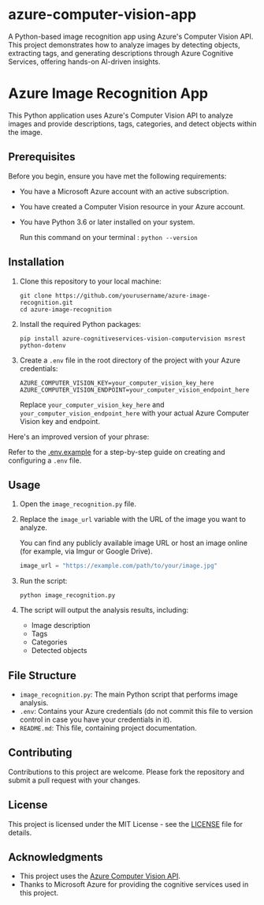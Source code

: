 # azure-computer-vision-app
A Python-based image recognition app using Azure's Computer Vision API. This project demonstrates how to analyze images by detecting objects, extracting tags, and generating descriptions through Azure Cognitive Services, offering hands-on AI-driven insights.

# Azure Image Recognition App

This Python application uses Azure's Computer Vision API to analyze images and provide descriptions, tags, categories, and detect objects within the image.

## Prerequisites

Before you begin, ensure you have met the following requirements:

* You have a Microsoft Azure account with an active subscription.
* You have created a Computer Vision resource in your Azure account.
* You have Python 3.6 or later installed on your system.
  
  Run this command on your terminal : ```python --version ```

## Installation

1. Clone this repository to your local machine:
   ```
   git clone https://github.com/yourusername/azure-image-recognition.git
   cd azure-image-recognition
   ```

2. Install the required Python packages:
   ```
   pip install azure-cognitiveservices-vision-computervision msrest python-dotenv
   ```

3. Create a `.env` file in the root directory of the project with your Azure credentials:
   ```
   AZURE_COMPUTER_VISION_KEY=your_computer_vision_key_here
   AZURE_COMPUTER_VISION_ENDPOINT=your_computer_vision_endpoint_here
   ```
   Replace `your_computer_vision_key_here` and `your_computer_vision_endpoint_here` with your actual Azure Computer Vision key and endpoint.

  Here's an improved version of your phrase:

Refer to the [.env.example](.env.example) for a step-by-step guide on creating and configuring a `.env` file.
## Usage

1. Open the `image_recognition.py` file.

2. Replace the `image_url` variable with the URL of the image you want to analyze.

   You can find any publicly available image URL or host an image online (for example, via Imgur or Google Drive).
   ```python
   image_url = "https://example.com/path/to/your/image.jpg"
   ```

4. Run the script:
   ```
   python image_recognition.py
   ```

5. The script will output the analysis results, including:
   - Image description
   - Tags
   - Categories
   - Detected objects

## File Structure

- `image_recognition.py`: The main Python script that performs image analysis.
- `.env`: Contains your Azure credentials (do not commit this file to version control in case you have your credentials in it).
- `README.md`: This file, containing project documentation.

## Contributing

Contributions to this project are welcome. Please fork the repository and submit a pull request with your changes.

## License

This project is licensed under the MIT License - see the [LICENSE](LICENSE) file for details.

## Acknowledgments

- This project uses the [Azure Computer Vision API](https://azure.microsoft.com/en-us/services/cognitive-services/computer-vision/).
- Thanks to Microsoft Azure for providing the cognitive services used in this project.
